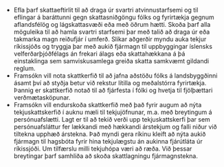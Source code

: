 - Efla þarf skattaeftirlit til að draga úr svartri atvinnustarfsemi og til eflingar á baráttunni gegn skattasniðgöngu fólks og fyrirtækja gegnum aflandsfélög og lágskattasvæði eða með öðrum hætti. Skoða þarf alla möguleika til að hamla svartri starfsemi þar með talið að draga úr eða takmarka magn reiðufjár í umferð. Slíkar aðgerðir myndu auka tekjur ríkissjóðs og tryggja þar með aukið fjármagn til uppbyggingar íslensks velferðarþjóðfélags án frekari álags eða skattahækkana á þá einstaklinga sem samviskusamlega greiða skatta samkvæmt gildandi reglum.
- Framsókn vill nota skattkerfið til að jafna aðstöðu fólks á landsbyggðinni ásamt því að styðja betur við rekstur lítilla og meðalstórra fyrirtækja.  Þannig er skattkerfið notað til að fjárfesta í fólki og hvetja til fjölþættari verðmætasköpunar.
- Framsókn vill endurskoða skattkerfið með það fyrir augum að nýta tekjuskattskerfið í auknu mæli til tekjujöfnunar, m.a. með breytingum á persónuafslætti. Lagt er til að tekið verði upp tekjuskattskerfi þar sem persónuafsláttur fer lækkandi með hækkandi árstekjum og falli niður við tiltekna upphæð árstekna. Það myndi gera ríkinu kleift að nýta aukið fjármagn til hagsbóta fyrir hina tekjulægstu án aukinna fjárútláta úr ríkissjóði. Um tilfærslu milli tekjuhópa væri að ræða. Við þessar breytingar þarf samhliða að skoða skattlagningu fjármagnstekna.
